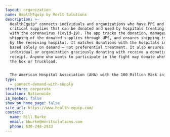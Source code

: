```yaml
---
layout: organization
name: HealthEquip by Merit Solutions
description: >-
  HealthEquip™ connects individuals and organizations who have PPE and other
  critical supplies that can be donated and used by hospitals treating patients
  with the coronavirus (Covid-19). The app tracks the donation, manages the
  shipping of the donated supplies through UPS, and ensures shipping is paid for
  by the receiving hospital. It matches donations with the hospitals in the area
  based solely on demand – not preferential treatment. It also ensures that the
  individual or organization graciously donating with receive a donation
  receipt. Anyone who wants to participate in the fight may donate whether by
  the box or truckload.


  The American Hospital Association (AHA) with the 100 Million Mask initiative, Microsoft, Kaiser Permanente, Kearney and Merit Solutions have worked in partnership to accelerate the donation to hospital process. The result is a smart application, HealthEquip™ by Merit Solutions.
type:
  - connect-demand-with-supply
structure: corporate
location: Nationwide
is_member: false
show_on_home_page: false
site_url: https://www.health-equip.com/
contact:
  name: Bill Burke
  email: bburke@meritsolutions.com
  phone: 630-248-2933
---
```

